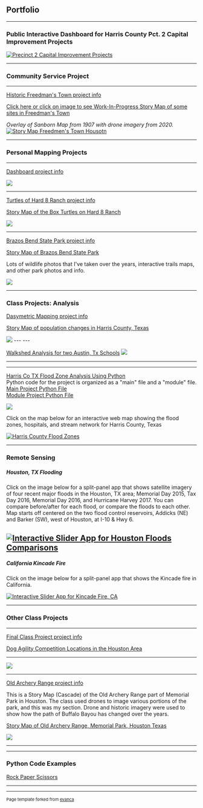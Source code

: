 ## Portfolio

---
### Public Interactive Dashboard for Harris County Pct. 2 Capital Improvement Projects

<!--<br><br> -->

[![Precinct 2 Capital Improvement Projects](images/hcp2Screenshot.JPG)]([https://arcg.is/1Hjnaf0](https://www.arcgis.com/apps/dashboards/80f49c148f0d4eedaf3b2064134c206d))
<!-- <img src="images/hcp2Screenshot.JPG?raw=true"/> -->

---
### Community Service Project

---

[Historic Freedman's Town project info](/ftinfo)

<!-- <br><br> -->
<!-- <a href="https://feliciawhalen.maps.arcgis.com/apps/View/index.html?appid=7c3bb460f7224bc28dbca06a9cec4e74">Interactive map of some sites in Freedman's Town</a> -->
 <a href="https://arcg.is/1Hjnaf0">Click here or click on image to see Work-In-Progress Story Map of some sites in Freedman's Town</a>        

<i>Overlay of Sanborn Map from 1907 with drone imagery from 2020.</i>     
[![Story Map Freedmen's Town Housotn](images/SanbornOverlayPhoto.JPG)](https://arcg.is/1Hjnaf0)
<!-- <img src="images/SanbornOverlayPhoto.JPG?raw=true"/> -->

---    

### Personal Mapping Projects
---

[Dashboard project info](/dashboard)


<img src="images/Dashboard.jpg?raw=true"/>

---
[Turtles of Hard 8 Ranch project info](/turtles)

<a href="https://storymaps.arcgis.com/stories/bf2c07b699eb43d1ac1fbb6937d97b3f">Story Map of the Box Turtles on Hard 8 Ranch</a> 

<img src="images/turtleHeatMap.jpg?raw=true"/>

---
[Brazos Bend State Park project info](/bbspdata)

<a href="https://storymaps.arcgis.com/stories/d190d1a1af5c4ee1bd21aa052c251f35">Story Map of Brazos Bend State Park</a> 

Lots of wildlife photos that I've taken over the years, interactive trails maps, and other park photos and info. 

<img src="images/bbbsp2.jpg?raw=true"/>

---

### Class Projects: Analysis

[Dasymetric Mapping project info](/dasymd)



<a href="https://storymaps.arcgis.com/stories/0c9534f559e74555b303baa57f1c0f51">Story Map of population changes in Harris County, Texas</a> 


<img src="images/pop_19.jpg?raw=true"/>
---
---

[Walkshed Analysis for two Austin, Tx Schools](/pdf/Walksheds.pdf)
<img src="images/RidgetopWalkshed.jpg?raw=true"/>


---

---
[Harris Co TX Flood Zone Analysis Using Python](/pdf/ProjReportHarrisFlooding.pdf)     
Python code for the project is organized as a "main" file and a "module" file.    
[Main Project Python File](https://github.com/F-Whalen/python/blob/main/main5653project.py)    
[Module Project Python File](https://github.com/F-Whalen/python/blob/main/module5653project.py)


<img src="images/FloodZones.jpg?raw=true"/>


Click on the map below for an interactive web map showing the flood zones, hospitals, 
and stream network for Harris County, Texas    

[![Harris County Flood Zones](images/FloodWebMap.jpg)](https://feliciawhalen.maps.arcgis.com/apps/instant/minimalist/index.html?appid=ac6eff5df1a4460b98c188ff6d702654)    

---
### Remote Sensing     

##### Houston, TX Flooding

Click on the image below for a split-panel app that shows satellite imagery of four recent major floods in the Houston, TX area; Memorial Day 2015, Tax Day 2016, Memorial Day 2016, and Hurricane Harvey 2017. You can compare before/after for each flood, or compare the floods to each other. Map starts off centered on the two flood control reservoirs, Addicks (NE) and Barker (SW), west of Houston, at I-10 & Hwy 6.

[![Interactive Slider App for Houston Floods Comparisons](images/GEEFloodMapApp.jpg)](https://fwhalenou.users.earthengine.app/view/major-houston-floods-2015-2017)
---

##### California Kincade Fire

Click on the image below for a split-panel app that shows the Kincade fire in California.

[![Interactive Slider App for Kincade Fire, CA](images/GEEFireMap.jpg)](https://fwhalenou.users.earthengine.app/view/kincade-fire-california)


---

### Other Class Projects

---

[Final Class Project project info](/gisc1411)


[Dog Agility Competition Locations in the Houston Area](/pdf/project1411.pdf)

         
  ---     
  

  
  
      
      


<!-- "Oliver" -->
<img src="images/projexppProj.jpg?raw=true"/>
<!-- (photo credit: Tom Bridge) -->

---

  [Old Archery Range project info](/oar)
  
  This is a Story Map (Cascade) of the Old Archery Range part of Memorial Park in Houston. 
  The class used drones to image various portions of the park, and this was my section. 
  Drone and historic imagery were used to show how the path of Buffalo Bayou has changed over
  the years.     
  
  <a href="https://www.arcgis.com/apps/Cascade/index.html?appid=e1f4b71d37b845639d96deb3bf22c990">Story Map of Old Archery Range, Memorial Park, Houston Texas</a>     
  
  <img src="images/oar.jpg?raw+true"/>
  
<!--  [Project 2 Title](/pdf/sample_presentation.pdf) -->
<!--  <img src="images/dummy_thumbnail.jpg?raw=true"/> -->

---
<!--  [Project 3 Title](http://example.com/) -->
<!--  <img src="images/dummy_thumbnail.jpg?raw=true"/> -->

---

### Python Code Examples 

 [Rock Paper Scissors](https://github.com/F-Whalen/python/blob/main/RockPaperScissors.py) 
<!--  - [Project 2 Title](http://example.com/) -->
<!--  - [Project 3 Title](http://example.com/) -->
<!--  - [Project 4 Title](http://example.com/) -->
<!--  - [Project 5 Title](http://example.com/) -->

---

<!-- hummers_video -->
<!-- <img src="images/img_0842.mov?raw=true">  -->


---
<p style="font-size:11px">Page template forked from <a href="https://github.com/evanca/quick-portfolio">evanca</a></p>
<!-- Remove above link if you don't want to attibute -->
